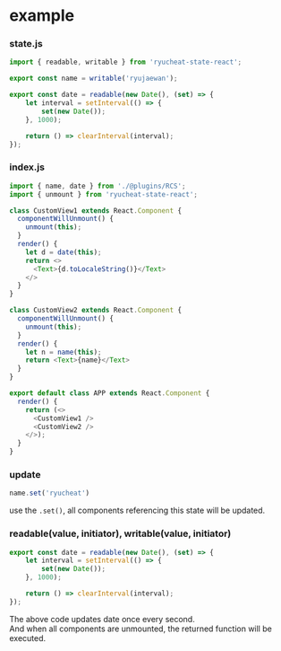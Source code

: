 # example

### state.js
```js
import { readable, writable } from 'ryucheat-state-react';

export const name = writable('ryujaewan');

export const date = readable(new Date(), (set) => {
    let interval = setInterval(() => {
        set(new Date());
    }, 1000);

    return () => clearInterval(interval);
});
```


### index.js
```js
import { name, date } from './@plugins/RCS';
import { unmount } from 'ryucheat-state-react';

class CustomView1 extends React.Component {
  componentWillUnmount() {
    unmount(this);
  }
  render() {
    let d = date(this);
    return <>
      <Text>{d.toLocaleString()}</Text>
    </>
  }
}

class CustomView2 extends React.Component {
  componentWillUnmount() {
    unmount(this);
  }
  render() {
    let n = name(this);
    return <Text>{name}</Text>
  }
}

export default class APP extends React.Component {
  render() {
    return (<>
      <CustomView1 />
      <CustomView2 />
    </>);
  }
}
```

### update
```js
name.set('ryucheat')
```
use the `.set()`, all components referencing this state will be updated.


### readable(value, initiator), writable(value, initiator)
```js
export const date = readable(new Date(), (set) => {
    let interval = setInterval(() => {
        set(new Date());
    }, 1000);

    return () => clearInterval(interval);
});
```
The above code updates date once every second.  
And when all components are unmounted, the returned function will be executed.  
